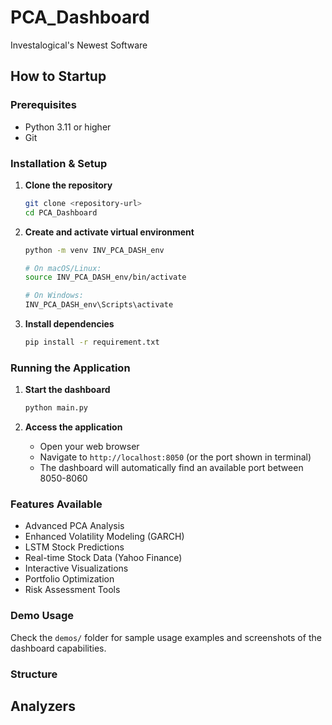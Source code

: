# PCA_Dashboard
Investalogical's Newest Software

## How to Startup

### Prerequisites
- Python 3.11 or higher
- Git

### Installation & Setup

1. **Clone the repository**
   ```bash
   git clone <repository-url>
   cd PCA_Dashboard
   ```

2. **Create and activate virtual environment**
   ```bash
   python -m venv INV_PCA_DASH_env
   
   # On macOS/Linux:
   source INV_PCA_DASH_env/bin/activate
   
   # On Windows:
   INV_PCA_DASH_env\Scripts\activate
   ```

3. **Install dependencies**
   ```bash
   pip install -r requirement.txt
   ```

### Running the Application

1. **Start the dashboard**
   ```bash
   python main.py
   ```

2. **Access the application**
   - Open your web browser
   - Navigate to `http://localhost:8050` (or the port shown in terminal)
   - The dashboard will automatically find an available port between 8050-8060

### Features Available
- Advanced PCA Analysis
- Enhanced Volatility Modeling (GARCH)
- LSTM Stock Predictions
- Real-time Stock Data (Yahoo Finance)
- Interactive Visualizations
- Portfolio Optimization
- Risk Assessment Tools

### Demo Usage
Check the `demos/` folder for sample usage examples and screenshots of the dashboard capabilities.

### Structure 
## Analyzers 